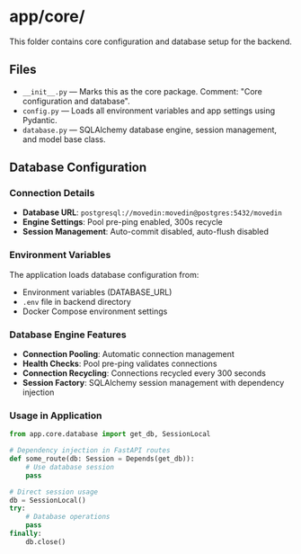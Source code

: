 # app/core/

This folder contains core configuration and database setup for the backend.

## Files
- `__init__.py` — Marks this as the core package. Comment: "Core configuration and database".
- `config.py` — Loads all environment variables and app settings using Pydantic.
- `database.py` — SQLAlchemy database engine, session management, and model base class.

## Database Configuration

### Connection Details
- **Database URL**: `postgresql://movedin:movedin@postgres:5432/movedin`
- **Engine Settings**: Pool pre-ping enabled, 300s recycle
- **Session Management**: Auto-commit disabled, auto-flush disabled

### Environment Variables
The application loads database configuration from:
- Environment variables (DATABASE_URL)
- `.env` file in backend directory
- Docker Compose environment settings

### Database Engine Features
- **Connection Pooling**: Automatic connection management
- **Health Checks**: Pool pre-ping validates connections
- **Connection Recycling**: Connections recycled every 300 seconds
- **Session Factory**: SQLAlchemy session management with dependency injection

### Usage in Application
```python
from app.core.database import get_db, SessionLocal

# Dependency injection in FastAPI routes
def some_route(db: Session = Depends(get_db)):
    # Use database session
    pass

# Direct session usage
db = SessionLocal()
try:
    # Database operations
    pass
finally:
    db.close()
``` 